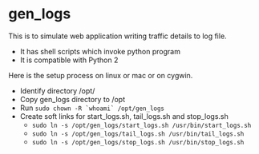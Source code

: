 # gen_logs

This is to simulate web application writing traffic details to log file.

* It has shell scripts which invoke python program
* It is compatible with Python 2

Here is the setup process on linux or mac or on cygwin.

* Identify directory /opt/
* Copy gen_logs directory to /opt
* Run ```sudo chown -R `whoami` /opt/gen_logs```
* Create soft links for start_logs.sh, tail_logs.sh and stop_logs.sh
  * `sudo ln -s /opt/gen_logs/start_logs.sh /usr/bin/start_logs.sh`
  * `sudo ln -s /opt/gen_logs/tail_logs.sh /usr/bin/tail_logs.sh`
  * `sudo ln -s /opt/gen_logs/stop_logs.sh /usr/bin/stop_logs.sh`
